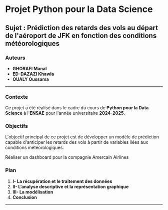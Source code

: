 # Projet Python pour la Data Science

## Sujet : Prédiction des retards des vols au départ de l'aéroport de JFK en fonction des conditions météorologiques

### Auteurs
- **GHORAFI Manal**
- **ED-DAZAZI Khawla**
- **OUALY Oussama**

---

### Contexte
Ce projet a été réalisé dans le cadre du cours de **Python pour la Data Science** à l'**ENSAE** pour l'année universitaire **2024-2025**.

### Objectifs
L'objectif principal de ce projet est de développer un modèle de prédiction capable d'anticiper les retards des vols à partir de variables liées aux conditions météorologiques.

Réaliser un dashboard pour la compagnie Amercain Airlines 


### Plan
1. **I- La récupération et le traitement des données**
2. **II- L’analyse descriptive et la représentation graphique**
3. **III- La modélisation**
4. **Conclusion**

---